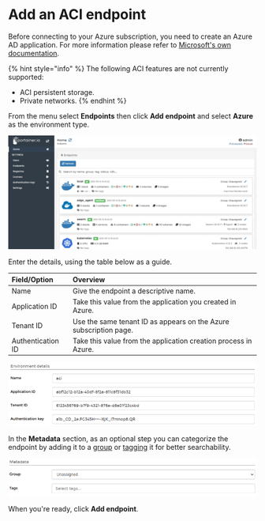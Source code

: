 # Add an ACI endpoint

Before connecting to your Azure subscription, you need to create an Azure AD application. For more information please refer to [Microsoft's own documentation](https://docs.microsoft.com/en-us/azure/active-directory/develop/howto-create-service-principal-portal).

{% hint style="info" %}
The following ACI features are not currently supported:

* ACI persistent storage.
* Private networks.
{% endhint %}

From the menu select **Endpoints** then click **Add endpoint** and select **Azure** as the environment type.

![](../../../.gitbook/assets/be-endpoints-add-aci-1.gif)

Enter the details, using the table below as a guide.

| Field/Option | Overview |
| :--- | :--- |
| Name | Give the endpoint a descriptive name. |
| Application ID | Take this value from the application you created in Azure. |
| Tenant ID | Use the same tenant ID as appears on the Azure subscription page. |
| Authentication ID | Take this value from the application creation process in Azure. |

![](../../../.gitbook/assets/endpoints-add-aci-2.png)

In the **Metadata** section, as an optional step you can categorize the endpoint by adding it to a [group](../groups.md) or  [tagging](../tags.md) it for better searchability.

![](../../../.gitbook/assets/install-agent-swarm-linux-4.png)

When you're ready, click **Add endpoint**.

